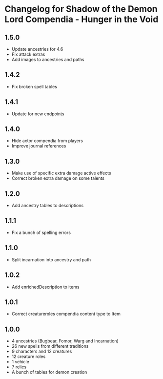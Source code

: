 # Changelog for Shadow of the Demon Lord Compendia - Hunger in the Void

## 1.5.0

- Update ancestries for 4.6
- Fix attack extras
- Add images to ancestries and paths

## 1.4.2

- Fix broken spell tables

## 1.4.1

- Update for new endpoints

## 1.4.0

- Hide actor compendia from players
- Improve journal references

## 1.3.0

- Make use of specific extra damage active effects
- Correct broken extra damage on some talents

## 1.2.0

- Add ancestry tables to descriptions

## 1.1.1

- Fix a bunch of spelling errors

## 1.1.0

- Split incarnation into ancestry and path

## 1.0.2

- Add enrichedDescription to items

## 1.0.1

- Correct creatureroles compendia content type to Item

## 1.0.0

- 4 ancestries (Bugbear, Fomor, Warg and Incarnation)
- 26 new spells from different traditions
- 9 characters and 12 creatures
- 12 creature roles
- 1 vehicle
- 7 relics
- A bunch of tables for demon creation
